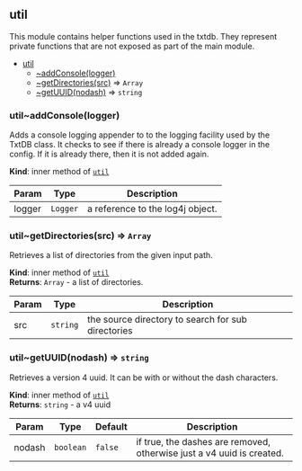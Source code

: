 <a name="module_util"></a>

## util
This module contains helper functions used in the txtdb.  They representprivate functions that are not exposed as part of the main module.


* [util](#module_util)
    * [~addConsole(logger)](#module_util..addConsole)
    * [~getDirectories(src)](#module_util..getDirectories) ⇒ <code>Array</code>
    * [~getUUID(nodash)](#module_util..getUUID) ⇒ <code>string</code>

<a name="module_util..addConsole"></a>

### util~addConsole(logger)
Adds a console logging appender to to the logging facility used by the TxtDBclass.  It checks to see if there is already a console logger in the config.If it is already there, then it is not added again.

**Kind**: inner method of <code>[util](#module_util)</code>  

| Param | Type | Description |
| --- | --- | --- |
| logger | <code>Logger</code> | a reference to the log4j object. |

<a name="module_util..getDirectories"></a>

### util~getDirectories(src) ⇒ <code>Array</code>
Retrieves a list of directories from the given input path.

**Kind**: inner method of <code>[util](#module_util)</code>  
**Returns**: <code>Array</code> - a list of directories.  

| Param | Type | Description |
| --- | --- | --- |
| src | <code>string</code> | the source directory to search for sub directories |

<a name="module_util..getUUID"></a>

### util~getUUID(nodash) ⇒ <code>string</code>
Retrieves a version 4 uuid.  It can be with or without the dash characters.

**Kind**: inner method of <code>[util](#module_util)</code>  
**Returns**: <code>string</code> - a v4 uuid  

| Param | Type | Default | Description |
| --- | --- | --- | --- |
| nodash | <code>boolean</code> | <code>false</code> | if true, the dashes are removed, otherwise just a v4 uuid is created. |


